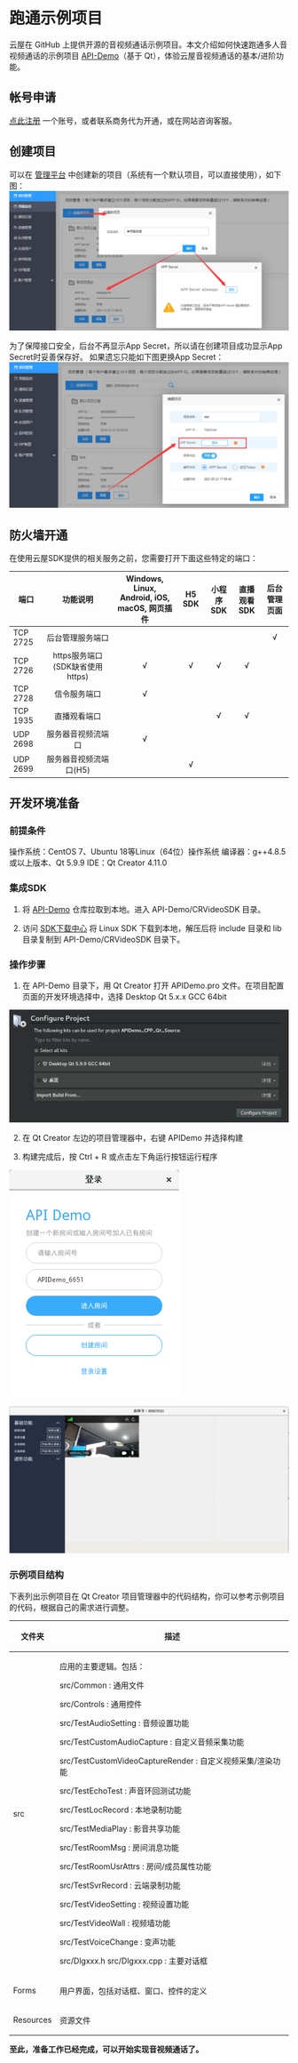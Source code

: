 # 跑通示例项目

云屋在 GitHub 上提供开源的音视频通话示例项目。本文介绍如何快速跑通多人音视频通话的示例项目 [API-Demo](https://github.com/cloudroomSDK/API-Demo/tree/main/Linux)（基于 Qt），体验云屋音视频通话的基本/进阶功能。

## 帐号申请

[点此注册](https://sdk.cloudroom.com/mgr_sdk/register.html) 一个账号，或者联系商务代为开通，或在网站咨询客服。

<h2 id=getappid>创建项目</h2>


可以在 [管理平台](https://sdk.cloudroom.com/mgr_sdk/) 中创建新的项目（系统有一个默认项目，可以直接使用），如下图：
![GetAPPID](./images/getAppID.png)

为了保障接口安全，后台不再显示App Secret，所以请在创建项目成功显示App Secret时妥善保存好。 如果遗忘只能如下图更换App Secret：
![ChangeAppSecret](./images/ChangeAppSecret.png)


<h2 id=fireWallSettings>防火墙开通</h2>

在使用云屋SDK提供的相关服务之前，您需要打开下面这些特定的端口：

<table border=0 cellpadding=0 cellspacing=0 style='border-collapse:collapse;table-layout:fixed;'>
    <thead>
        <tr >
            <th style='width:12%;text-align:center'>端口</th>
            <th style='width:25%;text-align:center'>功能说明</th>
            <th style='width:23%;text-align:center'>Windows, Linux, Android, iOS, macOS, 网页插件</th>
            <th style='width:10%;text-align:center'>H5 SDK</th>
            <th style='width:10%;text-align:center'>小程序SDK</th>
            <th style='width:10%;text-align:center'>直播观看SDK</th>
            <th style='width:10%;text-align:center'>后台管理页面</th>
        </tr>
    </thead>
    <tbody>
    <tr>
        <td>TCP 2725</td>
        <td style='text-align:center'>后台管理服务端口</td>
        <td></td>
        <td></td>
        <td></td>
        <td></td>
        <td style='text-align:center'>√</td>
    </tr>
    <tr>
        <td>TCP 2726</td>
        <td style='text-align:center'>https服务端口<br />(SDK缺省使用https)
        </td>
        <td style='text-align:center'>√</td>
        <td style='text-align:center'>√</td>
        <td style='text-align:center'>√</td>
        <td style='text-align:center'>√</td>
        <td style='text-align:center'></td>
    </tr>
    <tr>
        <td>TCP 2728</td>
        <td style='text-align:center'>信令服务端口</td>
        <td style='text-align:center'>√</td>
        <td style='text-align:center'></td>
        <td style='text-align:center'></td>
        <td style='text-align:center'></td>
        <td style='text-align:center'></td>
    </tr>
    <tr>
        <td>TCP 1935</td>
        <td style='text-align:center'>直播观看端口</td>
        <td></td>
        <td></td>
        <td style='text-align:center'>√</td>
        <td style='text-align:center'>√</td>
        <td style='text-align:center'></td>
    </tr>
    <tr>
        <td>UDP 2698</td>
        <td style='text-align:center'>服务器音视频流端口</td>
        <td style='text-align:center'>√</td>
        <td></td>
        <td></td>
        <td></td>
        <td></td>
    </tr>
    <tr>
        <td>UDP 2699</td>
        <td style='text-align:center'>服务器音视频流端口(H5)</td>
        <td></td>
        <td style='text-align:center'>√</td>
        <td></td>
        <td></td>
        <td></td>
    </tr>    
    </tbody>
</table>


<h2 id=beforeDev>开发环境准备</h2>


### 前提条件

操作系统：CentOS 7、Ubuntu 18等Linux（64位）操作系统
编译器：g++4.8.5 或以上版本、Qt 5.9.9
IDE：Qt Creator 4.11.0

<p id=IntegrateSDK></p>

### 集成SDK

1. 将 [API-Demo](https://github.com/cloudroomSDK/API-Demo/tree/main/Linux) 仓库拉取到本地。进入 API-Demo/CRVideoSDK 目录。

2. 访问 [SDK下载中心](https://sdk.cloudroom.com/pages/download#sdk) 将 Linux SDK 下载到本地，解压后将 include 目录和 lib 目录复制到 API-Demo/CRVideoSDK 目录下。

<p id=developCfg></p>

### 操作步骤

1. 在 API-Demo 目录下，用 Qt Creator 打开 APIDemo.pro 文件。在项目配置页面的开发环境选择中，选择 Desktop Qt 5.x.x GCC 64bit

![Image text](./images/selectKits.jpg)

2. 在 Qt Creator 左边的项目管理器中，右键 APIDemo 并选择构建

3. 构建完成后，按 Ctrl + R 或点击左下角运行按钮运行程序

![Image text](./images/loginDlg.png)

![Image text](./images/mainDlg.png)

### 示例项目结构

下表列出示例项目在 Qt Creator 项目管理器中的代码结构，你可以参考示例项目的代码，根据自己的需求进行调整。

<table border=0 cellpadding=0 cellspacing=0 style='border-collapse:collapse;table-layout:fixed;'>
    <col style='width:15%' />
    <col style='width:85%' />
    <thead>
        <th> <p>文件夹</p> </th>
        <th> <p>描述</p> </th>
    </thead>
    <tbody>
    <tr>
        <td> <p>src</p> </td>
        <td> <p>应用的主要逻辑。包括：</p>
        <p> src/Common : 通用文件</p>
        <p> src/Controls : 通用控件</p>
        <p> src/TestAudioSetting : 音频设置功能</p>
        <p> src/TestCustomAudioCapture : 自定义音频采集功能</p>
        <p> src/TestCustomVideoCaptureRender : 自定义视频采集/渲染功能</p>
        <p> src/TestEchoTest : 声音环回测试功能</p>
        <p> src/TestLocRecord : 本地录制功能</p>
        <p> src/TestMediaPlay : 影音共享功能</p>
        <p> src/TestRoomMsg : 房间消息功能</p>
        <p> src/TestRoomUsrAttrs : 房间/成员属性功能</p>
        <p> src/TestSvrRecord : 云端录制功能</p>
        <p> src/TestVideoSetting : 视频设置功能</p>
        <p> src/TestVideoWall : 视频墙功能</p>
        <p> src/TestVoiceChange : 变声功能</p>
        <p> src/Dlgxxx.h src/Dlgxxx.cpp : 主要对话框</p> </td>
    </tr>
    <tr>
        <td> <p>Forms</p> </td>
        <td> <p>用户界面，包括对话框、窗口、控件的定义</p> </td>
    </tr>
    <tr>
        <td> <p>Resources</p> </td>
        <td> <p>资源文件</p> </td>
    </tr>
    </tbody>
</table>

**至此，准备工作已经完成，可以开始实现音视频通话了。**
